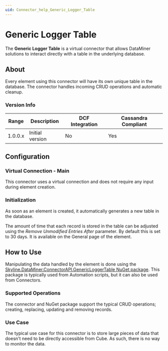 ```yaml
---
uid: Connector_help_Generic_Logger_Table
---
```


# Generic Logger Table

The **Generic Logger Table** is a virtual connector that allows DataMiner solutions to interact directly with a table in the underlying database.

## About

Every element using this connector will have its own unique table in the database. The connector handles incoming CRUD operations and automatic cleanup.

### Version Info

| **Range** | **Description**        | **DCF Integration** | **Cassandra Compliant** |
|------------------|------------------------|---------------------|-------------------------|
| 1.0.0.x          | Initial version | No                  | Yes                     |

## Configuration

### Virtual Connection - Main

This connector uses a virtual connection and does not require any input during element creation.

### Initialization

As soon as an element is created, it automatically generates a new table in the database.

The amount of time that each record is stored in the table can be adjusted using the *Remove Unmodified Entries After* parameter. By default this is set to 30 days. It is available on the General page of the element.

## How to Use

Manipulating the data handled by the element is done using the [Skyline.DataMiner.ConnectorAPI.GenericLoggerTable NuGet package](https://github.com/SkylineCommunications/Skyline.DataMiner.ConnectorAPI.GenericLoggerTable). This package is typically used from Automation scripts, but it can also be used from Connectors.

### Supported Operations

The connector and NuGet package support the typical CRUD operations; creating, replacing, updating and removing records.

### Use Case

The typical use case for this connector is to store large pieces of data that doesn't need to be directly accessible from Cube. As such, there is no way to monitor the data.